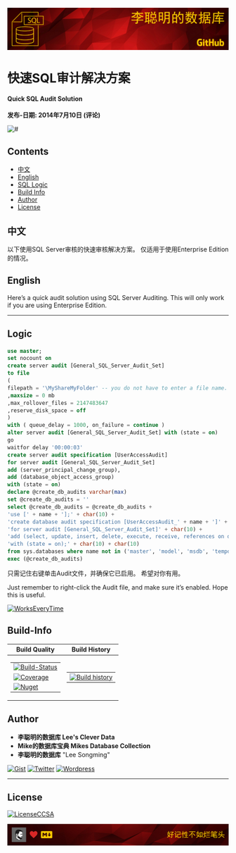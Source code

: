 ![CLEVER DATA GIT REPO](https://raw.githubusercontent.com/LiCongMingDeShujuku/git-resources/master/0-clever-data-github.png "李聪明的数据库")

# 快速SQL审计解决方案
#### Quick SQL Audit Solution
**发布-日期: 2014年7月10日 (评论)**

![#](images/##############?raw=true "#")

## Contents

- [中文](#中文)
- [English](#English)
- [SQL Logic](#Logic)
- [Build Info](#Build-Info)
- [Author](#Author)
- [License](#License) 


## 中文
以下使用SQL Server审核的快速审核解决方案。 仅适用于使用Enterprise Edition的情况。


## English
Here’s a quick audit solution using SQL Server Auditing. This will only work if you are using Enterprise Edition.

---
## Logic
```SQL
use master;
set nocount on
create server audit [General_SQL_Server_Audit_Set]
to file
(
filepath = '\MyShareMyFolder' -- you do not have to enter a file name. this is automatic based on the audit name.
,maxsize = 0 mb
,max_rollover_files = 2147483647
,reserve_disk_space = off
)
with ( queue_delay = 1000, on_failure = continue )
alter server audit [General_SQL_Server_Audit_Set] with (state = on)
go
waitfor delay '00:00:03'
create server audit specification [UserAccessAudit]
for server audit [General_SQL_Server_Audit_Set]
add (server_principal_change_group),
add (database_object_access_group)
with (state = on)
declare @create_db_audits varchar(max)
set @create_db_audits = ''
select @create_db_audits = @create_db_audits +
'use [' + name + '];' + char(10) +
'create database audit specification [UserAccessAudit_' + name + ']' + char(10) +
'for server audit [General_SQL_Server_Audit_Set]' + char(10) +
'add (select, update, insert, delete, execute, receive, references on database::[' + name + '] by public)' + char(10) +
'with (state = on);' + char(10) + char(10)
from sys.databases where name not in ('master', 'model', 'msdb', 'tempdb')
exec (@create_db_audits)


```

只需记住右键单击Audit文件，并确保它已启用。
希望对你有用。


Just remember to right-click the Audit file, and make sure it’s enabled.
Hope this is useful.




[![WorksEveryTime](https://forthebadge.com/images/badges/60-percent-of-the-time-works-every-time.svg)](https://shitday.de/)

## Build-Info

| Build Quality | Build History |
|--|--|
|<table><tr><td>[![Build-Status](https://ci.appveyor.com/api/projects/status/pjxh5g91jpbh7t84?svg?style=flat-square)](#)</td></tr><tr><td>[![Coverage](https://coveralls.io/repos/github/tygerbytes/ResourceFitness/badge.svg?style=flat-square)](#)</td></tr><tr><td>[![Nuget](https://img.shields.io/nuget/v/TW.Resfit.Core.svg?style=flat-square)](#)</td></tr></table>|<table><tr><td>[![Build history](https://buildstats.info/appveyor/chart/tygerbytes/resourcefitness)](#)</td></tr></table>|

## Author

- **李聪明的数据库 Lee's Clever Data**
- **Mike的数据库宝典 Mikes Database Collection**
- **李聪明的数据库** "Lee Songming"

[![Gist](https://img.shields.io/badge/Gist-李聪明的数据库-<COLOR>.svg)](https://gist.github.com/congmingshuju)
[![Twitter](https://img.shields.io/badge/Twitter-mike的数据库宝典-<COLOR>.svg)](https://twitter.com/mikesdatawork?lang=en)
[![Wordpress](https://img.shields.io/badge/Wordpress-mike的数据库宝典-<COLOR>.svg)](https://mikesdatawork.wordpress.com/)

---
## License
[![LicenseCCSA](https://img.shields.io/badge/License-CreativeCommonsSA-<COLOR>.svg)](https://creativecommons.org/share-your-work/licensing-types-examples/)

![Lee Songming](https://raw.githubusercontent.com/LiCongMingDeShujuku/git-resources/master/1-clever-data-github.png "李聪明的数据库")

